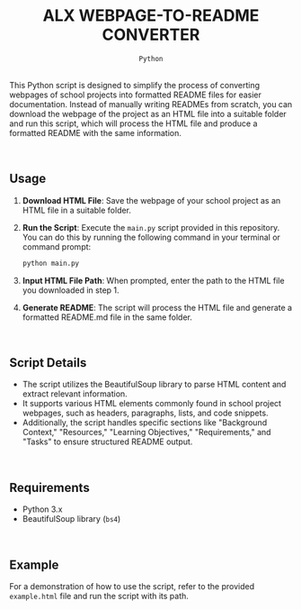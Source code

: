 <h1 align="center"><b>ALX WEBPAGE-TO-README CONVERTER</b></h1>
<div align="center"><code>Python</code></div>

<br>

This Python script is designed to simplify the process of converting webpages of school projects into formatted README files for easier documentation. Instead of manually writing READMEs from scratch, you can download the webpage of the project as an HTML file into a suitable folder and run this script, which will process the HTML file and produce a formatted README with the same information.

<br>

## Usage

1. **Download HTML File**: Save the webpage of your school project as an HTML file in a suitable folder.

2. **Run the Script**: Execute the `main.py` script provided in this repository. You can do this by running the following command in your terminal or command prompt:

   ```bash
   python main.py
   ```

3. **Input HTML File Path**: When prompted, enter the path to the HTML file you downloaded in step 1.

4. **Generate README**: The script will process the HTML file and generate a formatted README.md file in the same folder.

<br>

## Script Details

- The script utilizes the BeautifulSoup library to parse HTML content and extract relevant information.
- It supports various HTML elements commonly found in school project webpages, such as headers, paragraphs, lists, and code snippets.
- Additionally, the script handles specific sections like "Background Context," "Resources," "Learning Objectives," "Requirements," and "Tasks" to ensure structured README output.

<br>

## Requirements

- Python 3.x
- BeautifulSoup library (`bs4`)

<br>

## Example

For a demonstration of how to use the script, refer to the provided `example.html` file and run the script with its path.

